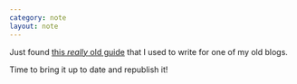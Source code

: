 ```yaml
---
category: note
layout: note
---
```


Just found [this *really* old guide](https://fuckyeah-elementaryos.tumblr.com/post/84584655168/getting-to-know-the-linux-terminal-a-fyeos-guide) that I used to write for one of my old blogs.

Time to bring it up to date and republish it!
